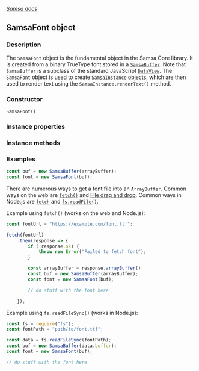 [_Samsa docs_](index.md)

## SamsaFont object

### Description

The `SamsaFont` object is the fundamental object in the Samsa Core library. It is created from a binary TrueType font stored in a [`SamsaBuffer`](SamsaBuffer.md). Note that `SamsaBuffer` is a subclass of the standard JavaScript [`DataView`](https://developer.mozilla.org/en-US/docs/Web/JavaScript/Reference/Global_Objects/DataView). The `SamsaFont` object is used to create [`SamsaInstance`](SamsaInstance.md) objects, which are then used to render text using the `SamsaInstance.renderText()` method.

### Constructor

`SamsaFont()`

### Instance properties

### Instance methods

### Examples

```javascript
const buf = new SamsaBuffer(arrayBuffer);
const font = new SamsaFont(buf);
```

There are numerous ways to get a font file into an `ArrayBuffer`. Common ways on the web are [`fetch()`](https://developer.mozilla.org/en-US/docs/Web/API/Window/fetch) and [File drag and drop](https://developer.mozilla.org/en-US/docs/Web/API/HTML_Drag_and_Drop_API/File_drag_and_drop). Common ways in Node.js are [`fetch`](https://nodejs.org/api/globals.html#fetch) and [`fs.readFile()`](https://nodejs.org/api/fs.html#fsreadfilepath-options-callback).

Example using `fetch()` (works on the web and Node.js):

```javascript
const fontUrl = "https://example.com/font.ttf";

fetch(fontUrl)
	.then(response => {
		if (!response.ok) {
			throw new Error("Failed to fetch font");
		}

		const arrayBuffer = response.arrayBuffer();
		const buf = new SamsaBuffer(arrayBuffer);
		const font = new SamsaFont(buf);

		// do stuff with the font here

    });
```

Example using `fs.readFileSync()` (works in Node.js):

```javascript
const fs = require("fs");
const fontPath = "path/to/font.ttf";

const data = fs.readFileSync(fontPath);
const buf = new SamsaBuffer(data.buffer);
const font = new SamsaFont(buf);

// do stuff with the font here
```